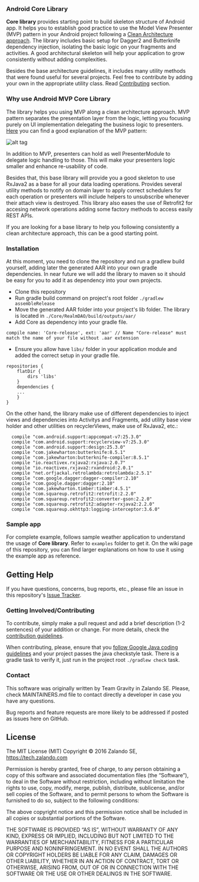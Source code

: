 ### Android Core Library

**Core library** provides starting point to build skeleton structure of Android app.
It helps you to establish good practice to use the Model View Presenter (MVP) pattern in your Android project following a [Clean Architecture approach](https://fernandocejas.com/2014/09/03/architecting-android-the-clean-way/). 
The library includes basic setup for Dagger2 and Butterknife dependency injection, isolating the basic logic on your fragments and activities. 
A good architectural skeleton will help your application to grow consistently without adding complexities.

Besides the base architecture guidelines, it includes many utility methods that were found useful for several projects. Feel free to contribute by adding your own in the appropriate utility class. Read [Contributing](#contributing) section. 

### Why use Android MVP Core Library

The library helps you using MVP along a clean architecture approach. MVP pattern separates the presentation layer from the logic, letting you focusing purely on UI implementation delegating the business logic to presenters. [Here](https://antonioleiva.com/mvp-android/) you can find a good explanation of the MVP pattern:

![alt tag](https://informatechcr.files.wordpress.com/2013/03/mvp-diagram.png)

In addition to MVP, presenters can hold as well PresenterModule to delegate logic handling to those. This will make your presenters logic smaller and enhance re-usability of code.

Besides that, this base library will provide you a good skeleton to use RxJava2 as a base for all your data loading operations. Provides several utility methods to notify on domain layer to apply correct schedulers for each operation or presenters will include helpers to unsubscribe whenever their attach view is destroyed. This library also eases the use of Retrofit2 for accesing network operations adding some factory methods to access easily REST APIs.

If you are looking for a base library to help you following consistently a clean architecture approach, this can be a good starting point.

### Installation

At this moment, you need to clone the repository and run a gradlew build yourself, adding later the generated AAR into your own gradle dependencies. In near future we will add the library to maven so it should be easy for you to add it as dependency into your own projects.

- Clone this repository
- Run gradle build command on project's root folder `./gradlew assembleRelease`
- Move the generated AAR folder into your project's lib folder. The library is located in `./Core/RealmDAO/build/outputs/aar/` 
- Add Core as dependency into your gradle file.
```
compile name: 'Core-release', ext: 'aar' // Name "Core-release" must match the name of your file without .aar extension
```
- Ensure you allow have `libs/` folder in your application module and added the correct setup in your gradle file.
```
repositories {
    flatDir {
        dirs 'libs'
    }
    dependencies {
    ...
    }
}
```

On the other hand, the library make use of different dependencies to inject views and dependencies into Activitys and Fragments, add utility base view holder and other utilities on recyclerViews, make use of RxJava2, etc.:

```
  compile "com.android.support:appcompat-v7:25.3.0"
  compile "com.android.support:recyclerview-v7:25.3.0"
  compile "com.android.support:design:25.3.0"
  compile "com.jakewharton:butterknife:8.5.1"
  compile "com.jakewharton:butterknife-compiler:8.5.1"
  compile "io.reactivex.rxjava2:rxjava:2.0.7"
  compile "io.reactivex.rxjava2:rxandroid:2.0.1"
  compile "net.orfjackal.retrolambda:retrolambda:2.5.1"
  compile "com.google.dagger:dagger-compiler:2.10"
  compile "com.google.dagger:dagger:2.10"
  compile "com.jakewharton.timber:timber:4.5.1"
  compile "com.squareup.retrofit2:retrofit:2.2.0"
  compile "com.squareup.retrofit2:converter-gson:2.2.0"
  compile "com.squareup.retrofit2:adapter-rxjava2:2.2.0"
  compile "com.squareup.okhttp3:logging-interceptor:3.6.0"
```

### Sample app

For complete example, follows sample weather application to understand the usage of **Core library**. Refer to `examples` folder to get it. On the wiki page of this repository, you can find larger explanations on how to use it using the example app as reference.

## Getting Help

If you have questions, concerns, bug reports, etc., please file an issue in this repository's [Issue Tracker](../../issues).

### Getting Involved/Contributing

To contribute, simply make a pull request and add a brief description (1-2 sentences) of your addition or change. For more details, check the [contribution guidelines](CONTRIBUTING.md).

When contributing, please, ensure that you [follow Google Java coding guidelines](https://google.github.io/styleguide/javaguide.html#s3.3-import-statements) and your project passes the java checkstyle task. There is a gradle task to verify it, just run in the project root `./gradlew check` task.

### Contact

This software was originally written by Team Gravity in Zalando SE. Please, check MAINTAINERS.md file to contact directly a developer in case you have any questions.

Bug reports and feature requests are more likely to be addressed if posted as issues here on GitHub.


## License

The MIT License (MIT) Copyright © 2016 Zalando SE, https://tech.zalando.com

Permission is hereby granted, free of charge, to any person obtaining a copy of this software and associated documentation files (the “Software”), to deal in the Software without restriction, including without limitation the rights to use, copy, modify, merge, publish, distribute, sublicense, and/or sell copies of the Software, and to permit persons to whom the Software is furnished to do so, subject to the following conditions:

The above copyright notice and this permission notice shall be included in all copies or substantial portions of the Software.

THE SOFTWARE IS PROVIDED “AS IS”, WITHOUT WARRANTY OF ANY KIND, EXPRESS OR IMPLIED, INCLUDING BUT NOT LIMITED TO THE WARRANTIES OF MERCHANTABILITY, FITNESS FOR A PARTICULAR PURPOSE AND NONINFRINGEMENT. IN NO EVENT SHALL THE AUTHORS OR COPYRIGHT HOLDERS BE LIABLE FOR ANY CLAIM, DAMAGES OR OTHER LIABILITY, WHETHER IN AN ACTION OF CONTRACT, TORT OR OTHERWISE, ARISING FROM, OUT OF OR IN CONNECTION WITH THE SOFTWARE OR THE USE OR OTHER DEALINGS IN THE SOFTWARE.
